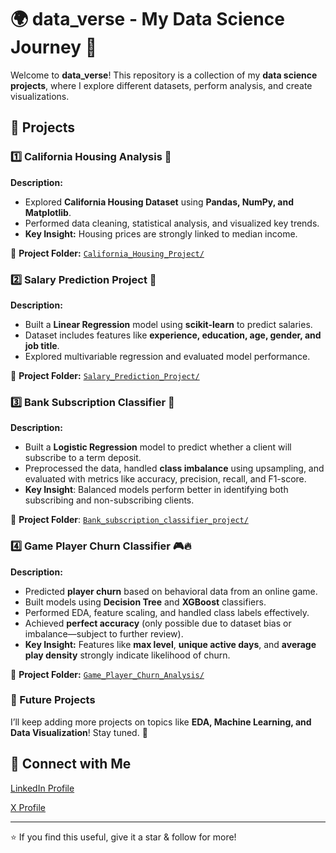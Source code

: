 # 🌍 data_verse - My Data Science Journey 🚀  

Welcome to **data_verse**! This repository is a collection of my **data science projects**, where I explore different datasets, perform analysis, and create visualizations.  

## 📌 Projects  
### 1️⃣ California Housing Analysis 🏡  
**Description:**  
- Explored **California Housing Dataset** using **Pandas, NumPy, and Matplotlib**.  
- Performed data cleaning, statistical analysis, and visualized key trends.  
- **Key Insight:** Housing prices are strongly linked to median income.  

🔗 **Project Folder:** [`California_Housing_Project/`](https://github.com/Nikhilverma-codes/Data_Verse/tree/main/California_Housing_Project) 

### 2️⃣ Salary Prediction Project 💼  
**Description:**  
- Built a **Linear Regression** model using **scikit-learn** to predict salaries.  
- Dataset includes features like **experience, education, age, gender, and job title**.  
- Explored multivariable regression and evaluated model performance.  

🔗 **Project Folder:** [`Salary_Prediction_Project/`](https://github.com/Nikhilverma-codes/Data_Verse/tree/main/Salary_Prediction_Project)

### 3️⃣ Bank Subscription Classifier 🏦  
**Description:**
- Built a **Logistic Regression** model to predict whether a client will subscribe to a term deposit.
- Preprocessed the data, handled **class imbalance** using upsampling, and evaluated with metrics like accuracy, precision, recall, and F1-score.
- **Key Insight**: Balanced models perform better in identifying both subscribing and non-subscribing clients.

🔗 **Project Folder**: [`Bank_subscription_classifier_project/`](https://github.com/Nikhilverma-codes/Data_Verse/tree/main/Bank_subscription_predictor_project)

### 4️⃣ Game Player Churn Classifier 🎮🔥  
**Description:**  
- Predicted **player churn** based on behavioral data from an online game.  
- Built models using **Decision Tree** and **XGBoost** classifiers.  
- Performed EDA, feature scaling, and handled class labels effectively.  
- Achieved **perfect accuracy** (only possible due to dataset bias or imbalance—subject to further review).  
- **Key Insight:** Features like **max level**, **unique active days**, and **average play density** strongly indicate likelihood of churn.
  
🔗 **Project Folder:** [`Game_Player_Churn_Analysis/`](https://github.com/Nikhilverma-codes/Data_Verse/tree/main/Game_player_churn%20_analysis)

### 📂 Future Projects  
I’ll keep adding more projects on topics like **EDA, Machine Learning, and Data Visualization**! Stay tuned. 🚀  

## 🤝 Connect with Me  

[LinkedIn Profile](https://www.linkedin.com/in/nikhil-verma-14b60a349?lipi=urn%3Ali%3Apage%3Ad_flagship3_profile_view_base_contact_details%3BvcjA2N3MSMWjxVNnQXrkSA%3D%3D)

[X Profile](https://x.com/Nikhil_Verma__)

---

⭐ If you find this useful, give it a star & follow for more!  
